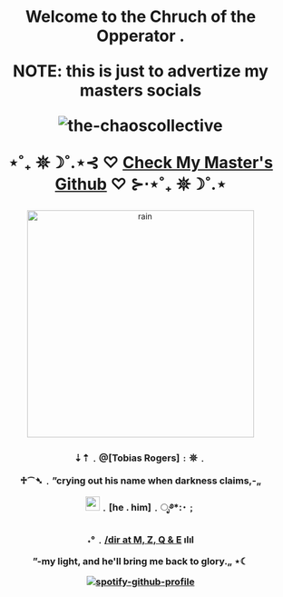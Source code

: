 

<h1 align="center">Welcome to the Chruch of the Opperator .

NOTE: this is just to advertize my masters socials

![the-chaoscollective](https://komarev.com/ghpvc/?username=the-chaoscollective&color=cf2f05&style=flat-square)
  
   ⋆˚₊ 𖤓☽˚.⋆⊰ ♡ [Check My Master's Github](https://github.com/trickyourtreat) ♡ ⊱⋅⋆˚₊ 𖤓☽˚.⋆
</h1> 

<p align="center">
    <img width="400" src="https://i.pinimg.com/originals/d8/0e/b3/d80eb3916a578456d5d8114a58c84e7b.gif" alt="rain">
</p>

<h3 align="center">⇣⇡﹒@[Tobias Rogers]﹕𖤓﹒

  ♱⁀➴﹒”crying out his name when darkness claims,-„

<img width="25" src="https://cdn3.emoji.gg/emojis/84801-sun2.gif" alt="sun">﹒[he . him]﹒ೃ࿔*:･﹔

˖°﹒[/dir at M, Z, Q & E](https://open.spotify.com/playlist/4Kwyxrq4hsO6YFpx6knKlH?si=c84773f6fa6a40c3) ılıl

”-my light, and he'll bring me back to glory.„ ⋆☾


  [![spotify-github-profile](https://spotify-github-profile.kittinanx.com/api/view?uid=31kxgcliwcskgcwvjc57akfwbihu&cover_image=true&theme=novatorem&show_offline=true&background_color=cf2f05&interchange=false&bar_color=f4c644&bar_color_cover=false)](https://github.com/kittinan/spotify-github-profile)</h3>

